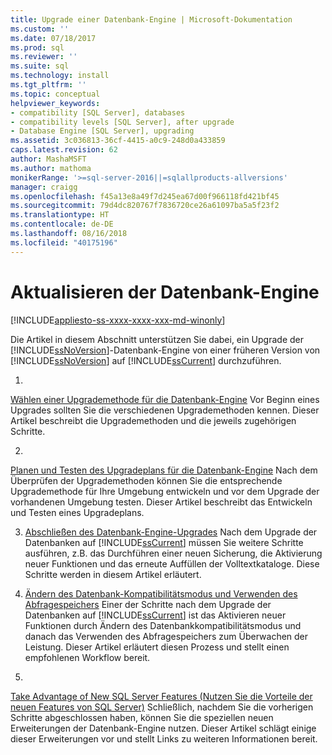 ```yaml
---
title: Upgrade einer Datenbank-Engine | Microsoft-Dokumentation
ms.custom: ''
ms.date: 07/18/2017
ms.prod: sql
ms.reviewer: ''
ms.suite: sql
ms.technology: install
ms.tgt_pltfrm: ''
ms.topic: conceptual
helpviewer_keywords:
- compatibility [SQL Server], databases
- compatibility levels [SQL Server], after upgrade
- Database Engine [SQL Server], upgrading
ms.assetid: 3c036813-36cf-4415-a0c9-248d0a433859
caps.latest.revision: 62
author: MashaMSFT
ms.author: mathoma
monikerRange: '>=sql-server-2016||=sqlallproducts-allversions'
manager: craigg
ms.openlocfilehash: f45a13e8a49f7d245ea67d00f966118fd421bf45
ms.sourcegitcommit: 79d4dc820767f7836720ce26a61097ba5a5f23f2
ms.translationtype: HT
ms.contentlocale: de-DE
ms.lasthandoff: 08/16/2018
ms.locfileid: "40175196"
---
```

# <a name="upgrade-database-engine"></a>Aktualisieren der Datenbank-Engine

[!INCLUDE[appliesto-ss-xxxx-xxxx-xxx-md-winonly](../../includes/appliesto-ss-xxxx-xxxx-xxx-md-winonly.md)]
  
  Die Artikel in diesem Abschnitt unterstützen Sie dabei, ein Upgrade der [!INCLUDE[ssNoVersion](../../includes/ssnoversion-md.md)]-Datenbank-Engine von einer früheren Version von [!INCLUDE[ssNoVersion](../../includes/ssnoversion-md.md)] auf [!INCLUDE[ssCurrent](../../includes/sscurrent-md.md)] durchzuführen.  
  
1.  
  [Wählen einer Upgrademethode für die Datenbank-Engine](../../database-engine/install-windows/choose-a-database-engine-upgrade-method.md) Vor Beginn eines Upgrades sollten Sie die verschiedenen Upgrademethoden kennen. Dieser Artikel beschreibt die Upgrademethoden und die jeweils zugehörigen Schritte.  
  
2.  
  [Planen und Testen des Upgradeplans für die Datenbank-Engine](../../database-engine/install-windows/plan-and-test-the-database-engine-upgrade-plan.md) Nach dem Überprüfen der Upgrademethoden können Sie die entsprechende Upgrademethode für Ihre Umgebung entwickeln und vor dem Upgrade der vorhandenen Umgebung testen. Dieser Artikel beschreibt das Entwickeln und Testen eines Upgradeplans.  
  
3.  [Abschließen des Datenbank-Engine-Upgrades](../../database-engine/install-windows/complete-the-database-engine-upgrade.md) Nach dem Upgrade der Datenbanken auf [!INCLUDE[ssCurrent](../../includes/sscurrent-md.md)] müssen Sie weitere Schritte ausführen, z.B. das Durchführen einer neuen Sicherung, die Aktivierung neuer Funktionen und das erneute Auffüllen der Volltextkataloge. Diese Schritte werden in diesem Artikel erläutert.  
  
4.  [Ändern des Datenbank-Kompatibilitätsmodus und Verwenden des Abfragespeichers](../../database-engine/install-windows/change-the-database-compatibility-mode-and-use-the-query-store.md) Einer der Schritte nach dem Upgrade der Datenbanken auf [!INCLUDE[ssCurrent](../../includes/sscurrent-md.md)] ist das Aktivieren neuer Funktionen durch Ändern des Datenbankkompatibilitätsmodus und danach das Verwenden des Abfragespeichers zum Überwachen der Leistung. Dieser Artikel erläutert diesen Prozess und stellt einen empfohlenen Workflow bereit.  
  
5.  
  [Take Advantage of New SQL Server Features (Nutzen Sie die Vorteile der neuen Features von SQL Server)](http://www.microsoft.com/sql-server/sql-server-2017) Schließlich, nachdem Sie die vorherigen Schritte abgeschlossen haben, können Sie die speziellen neuen Erweiterungen der Datenbank-Engine nutzen. Dieser Artikel schlägt einige dieser Erweiterungen vor und stellt Links zu weiteren Informationen bereit.  
  
  
